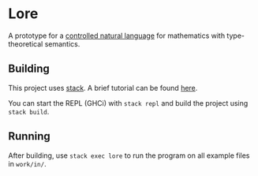 # Lore

A prototype for a [controlled natural language](https://en.wikipedia.org/wiki/Controlled_natural_language)
for mathematics with type-theoretical semantics.

## Building

This project uses [stack](http://haskellstack.org/).
A brief tutorial can be found [here](https://seanhess.github.io/2015/08/04/practical-haskell-getting-started.html).

You can start the REPL (GHCi) with `stack repl` and build the project using `stack build`.

## Running

After building, use `stack exec lore` to run the program on all example files in `work/in/`.
